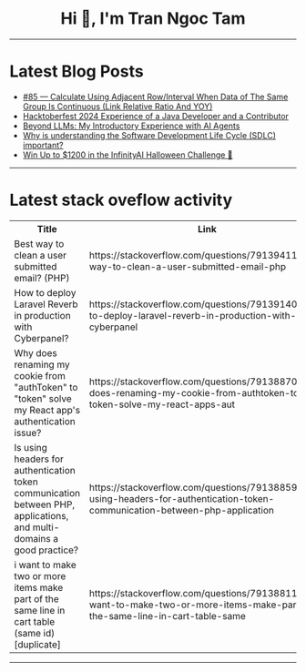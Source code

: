 <h1 align="center">Hi 👋, I'm Tran Ngoc Tam</h1>

---

# Latest Blog Posts 
<!-- BLOG-POST-LIST:START -->
- [#85 — Calculate Using Adjacent Row/Interval When Data of The Same Group Is Continuous &lpar;Link Relative Ratio And YOY&rpar;](https://dev.to/judith677/85-calculate-using-adjacent-rowinterval-when-data-of-the-same-group-is-continuous-link-relative-ratio-and-yoy-4n0g)
- [Hacktoberfest 2024 Experience of a Java Developer and a Contributor](https://dev.to/dhanush9952/hacktoberfest-2024-experience-of-a-java-developer-and-a-contributor-3jmi)
- [Beyond LLMs: My Introductory Experience with AI Agents](https://dev.to/blackgirlbytes/beyond-llms-my-introductory-experience-with-ai-agents-1fjb)
- [Why is understanding the Software Development Life Cycle &lpar;SDLC&rpar; important?](https://dev.to/wdp/why-is-understanding-the-software-development-life-cycle-sdlc-important-3l7g)
- [Win Up to $1200 in the InfinityAI Halloween Challenge 🎃](https://dev.to/sojinsamuel/win-up-to-1200-in-the-infinityai-halloween-challenge-2hgi)
<!-- BLOG-POST-LIST:END -->

---

# Latest stack oveflow activity
<table>
  <tr><th>Title</th><th>Link</th></tr>
  <!-- STACKOVERFLOW:START --><tr><td>Best way to clean a user submitted email? &lpar;PHP&rpar;</td><td>https://stackoverflow.com/questions/79139411/best-way-to-clean-a-user-submitted-email-php</td></tr><tr><td>How to deploy Laravel Reverb in production with Cyberpanel?</td><td>https://stackoverflow.com/questions/79139140/how-to-deploy-laravel-reverb-in-production-with-cyberpanel</td></tr><tr><td>Why does renaming my cookie from &quot;authToken&quot; to &quot;token&quot; solve my React app&#39;s authentication issue?</td><td>https://stackoverflow.com/questions/79138870/why-does-renaming-my-cookie-from-authtoken-to-token-solve-my-react-apps-aut</td></tr><tr><td>Is using headers for authentication token communication between PHP, applications, and multi-domains a good practice?</td><td>https://stackoverflow.com/questions/79138859/is-using-headers-for-authentication-token-communication-between-php-application</td></tr><tr><td>i want to make two or more items make part of the same line in cart table &lpar;same id&rpar; [duplicate]</td><td>https://stackoverflow.com/questions/79138811/i-want-to-make-two-or-more-items-make-part-of-the-same-line-in-cart-table-same</td></tr><!-- STACKOVERFLOW:END -->
</table>

---


